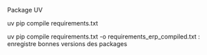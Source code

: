 
Package UV

uv pip compile requirements.txt 

uv pip compile requirements.txt -o requirements_erp_compiled.txt  : enregistre bonnes versions des packages 

